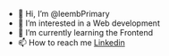 - 👋 Hi, I’m @leembPrimary
- 👀 I’m interested in a Web development
- 🌱 I’m currently learning the Frontend
- 📫 How to reach me [Linkedin](https://www.linkedin.com/in/%D0%B0%D0%BB%D0%B5%D0%BA%D1%81%D0%B0%D0%BD%D0%B4%D1%80-%D1%8F%D0%BA%D1%83%D1%88%D0%BE%D0%B2-26bbaa16a/)

<!---
leembPrimary/leembPrimary is a ✨ special ✨ repository because its `README.md` (this file) appears on your GitHub profile.
You can click the Preview link to take a look at your changes.
--->
